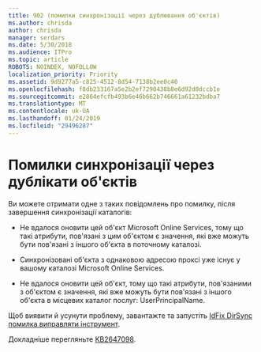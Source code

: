 ```yaml
---
title: 902 (помилки синхронізації через дублювання об'єктів)
ms.author: chrisda
author: chrisda
manager: serdars
ms.date: 5/30/2018
ms.audience: ITPro
ms.topic: article
ROBOTS: NOINDEX, NOFOLLOW
localization_priority: Priority
ms.assetid: 9d9277a5-c825-4512-8d54-7138b2ee0c40
ms.openlocfilehash: f8db233167a5e2b2ef7290438b8e6d92d0dccb1e
ms.sourcegitcommit: e2864efcfb493b6e46b662b746661a61232bdba7
ms.translationtype: MT
ms.contentlocale: uk-UA
ms.lasthandoff: 01/24/2019
ms.locfileid: "29496287"
---
```

# <a name="sync-errors-due-to-duplicate-objects"></a>Помилки синхронізації через дублікати об'єктів

Ви можете отримати одне з таких повідомлень про помилку, після завершення синхронізації каталогів:
  
- Не вдалося оновити цей об'єкт Microsoft Online Services, тому що такі атрибути, пов'язані з цим об'єктом є значення, які вже можуть бути пов'язані з іншого об'єкта в поточному каталозі.
    
- Синхронізовані об'єкта з однаковою адресою проксі уже існує у вашому каталозі Microsoft Online Services.
    
- Не вдалося оновити цей об'єкт, тому що такі атрибути, пов'язаними з об'єктом є значення, які вже можуть бути пов'язані з іншого об'єкта в місцевих каталог послуг: UserPrincipalName.
    
Щоб виявити й усунути проблему, завантажте та запустіть [IdFix DirSync помилка виправляти інструмент](https://www.microsoft.com/download/details.aspx?id=36832).
  
Докладніше перегляньте [KB2647098](https://support.microsoft.com/help/2647098/duplicate-or-invalid-attributes-prevent-directory-synchronization-in-o).
  

